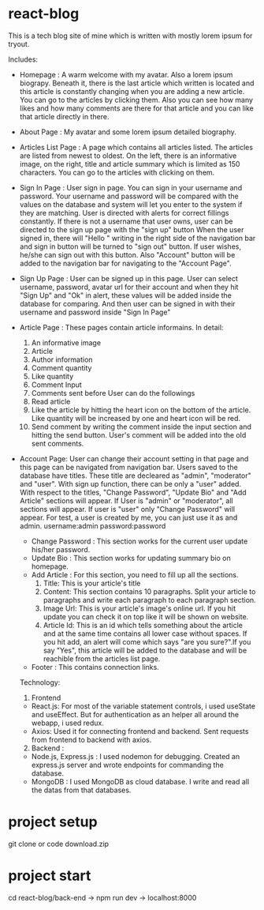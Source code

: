 # react-blog

This is a tech blog site of mine which is written with mostly lorem ipsum for tryout.

Includes:

- Homepage : A warm welcome with my avatar. Also a lorem ipsum biograpy. Beneath it, there is the last article which written is located and this article is constantly changing when you are adding a new article. You can go to the articles by clicking them. Also you can see how many likes and how many comments are there for that article and you can like that article directly in there.
- About Page : My avatar and some lorem ipsum detailed biography.
- Articles List Page : A page which contains all articles listed. The articles are listed from newest to oldest. On the left, there is an informative image, on the right, title and article summary which is limited as 150 characters. You can go to the articles with clicking on them.
- Sign In Page : User sign in page. You can sign in your username and password. Your username and password will be compared with the values on the database and system will let you enter to the system if they are matching. User is directed with alerts for correct fillings constantly.
  If there is not a username that user owns, user can be directed to the sign up page with the "sign up" button
  When the user signed in, there will "Hello <User>" writing in the right side of the navigation bar and sign in button will be turned to "sign out" button. If user wishes, he/she can sign out with this button. Also "Account" button will be added to the navigation bar for navigating to the "Account Page".
- Sign Up Page : User can be signed up in this page. User can select username, password, avatar url for their account and when they hit "Sign Up" and "Ok" in alert, these values will be added inside the database for comparing. And then user can be signed in with their username and password inside "Sign In Page"
- Article Page : These pages contain article informains. In detail:
  1. An informative image
  2. Article
  3. Author information
  4. Comment quantity
  5. Like quantity
  6. Comment Input
  7. Comments sent before
     User can do the followings
  8. Read article
  9. Like the article by hitting the heart icon on the bottom of the article. Like quantity will be increased by one and heart icon will be red.
  10. Send comment by writing the comment inside the input section and hitting the send button. User's comment will be added into the old sent comments.
- Account Page: User can change their account setting in that page and this page can be navigated from navigation bar. Users saved to the database have titles. These title are decleared as "admin", "moderator" and "user". With sign up function, there can be only a "user" added. With respect to the titles, "Change Password", "Update Bio" and "Add Article" sections will appear. If User is "admin" or "moderator", all sections will appear. If user is "user" only "Change Password" will appear.
  For test, a user is created by me, you can just use it as and admin.
  username:admin
  password:password

  - Change Password : This section works for the current user update his/her password.
  - Update Bio : This section works for updating summary bio on homepage.
  - Add Article : For this section, you need to fill up all the sections.
    1. Title: This is your article's title
    2. Content: This section contains 10 paragraphs. Split your article to paragraphs and write each paragraph to each paragraph section.
    3. Image Url: This is your article's image's online url. If you hit update you can check it on top like it will be shown on website.
    4. Article Id: This is an id which tells something about the article and at the same time contains all lower case without spaces.
       If you hit add, an alert will come which says "are you sure?".If you say "Yes", this article will be added to the database and will be reachible from the articles list page.
  - Footer : This contains connection links.

  Technology:

  1. Frontend

  - React.js: For most of the variable statement controls, i used useState and useEffect. But for authentication as an helper all around the webapp, i used redux.
  - Axios: Used it for connecting frontend and backend. Sent requests from frontend to backend with axios.

  2. Backend :

  - Node.js, Express.js : I used nodemon for debugging. Created an express.js server and wrote endpoints for commanding the database.
  - MongoDB : I used MongoDB as cloud database. I write and read all the datas from that databases.

# project setup

git clone or code download.zip

# project start

cd react-blog/back-end -> npm run dev -> localhost:8000
